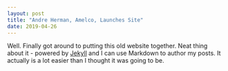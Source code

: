 ```yaml
---
layout: post
title: "Andre Herman, Amelco, Launches Site"
date: 2019-04-26
---
```


Well. Finally got around to putting this old website together. 
Neat thing about it - powered by [Jekyll](http://jekyllrb.com) and I can use Markdown to author my posts. 
It actually is a lot easier than I thought it was going to be.
